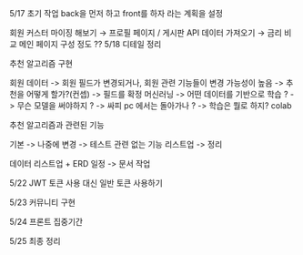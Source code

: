 5/17 초기 작업
back을 먼저 하고 front를 하자 라는 계획을 설정

회원 커스터 마이징 해보기 → 프로필 페이지 / 게시판
API 데이터 가져오기 → 금리 비교
메인 페이지 구성 정도 ??
5/18 디테일 정리

추천 알고리즘 구현

회원 데이터 -> 회원 필드가 변경되거나, 회원 관련 기능들이 변경 가능성이 높음 -> 추천을 어떻게 할가?(컨셉) -> 필드를 확정
머신러닝
  -> 어떤 데이터를 기반으로 학습 ?
  -> 무슨 모델을 써야하지 ?
  -> 싸피 pc 에서는 돌아가나 ?
  -> 학습은 뭘로 하지? colab 

추천 알고리즘과 관련된 기능

기본 -> 나중에 변경 -> 테스트
관련 없는 기능
리스트업 -> 정리

데이터 리스트업 + ERD
일정 -> 문서 작업

5/22 
JWT 토큰 사용 대신 일반 토큰 사용하기

5/23 
커뮤니티 구현

5/24 
프론트 집중기간

5/25
최종 정리